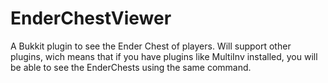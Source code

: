 EnderChestViewer
================

A Bukkit plugin to see the Ender Chest of players. Will support other plugins, wich means that if you have plugins like MultiInv installed, you will be able to see the EnderChests using the same command.

